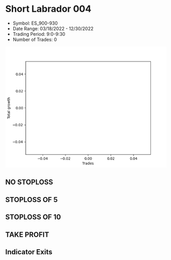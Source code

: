 # Short Labrador 004 
- Symbol: ES_900-930
- Date Range: 03/18/2022 - 12/30/2022
- Trading Period: 9:0-9:30
- Number of Trades: 0

![Plot](ShortLabrador004ES_900-930.png)
## NO STOPLOSS














## STOPLOSS OF 5














## STOPLOSS OF 10














## TAKE PROFIT











## Indicator Exits


